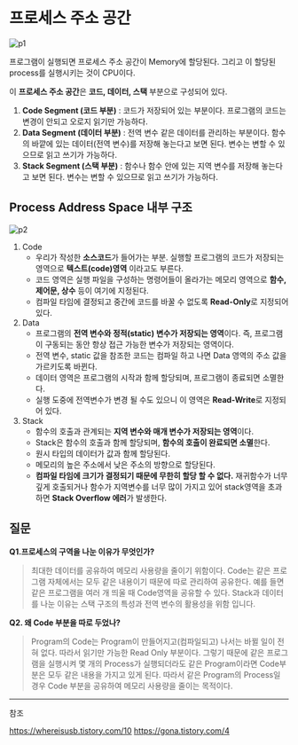 # 프로세스 주소 공간


![p1](https://user-images.githubusercontent.com/38287375/168864959-ea2f5395-549f-4c3b-bb9e-8fa473bc36fd.png)

프로그램이 실행되면 프로세스 주소 공간이 Memory에 할당된다. 그리고 이 할당된 process를 실행시키는 것이 CPU이다.

이 **프로세스 주소 공간**은 **코드, 데이터, 스택** 부분으로 구성되어 있다.

1. **Code Segment (코드 부분)** : 코드가 저장되어 있는 부분이다. 프로그램의 코드는 변경이 안되고 오로지 읽기만 가능하다.
2. **Data Segment (데이터 부분)** : 전역 변수 같은 데이터를 관리하는 부분이다. 함수의 바깥에 있는 데이터(전역 변수)를 저장해 놓는다고 보면 된다. 변수는 변할 수 있으므로 읽고 쓰기가 가능하다.
3. **Stack Segment (스택 부분)** : 함수나 함수 안에 있는 지역 변수를 저장해 놓는다고 보면 된다. 변수는 변할 수 있으므로 읽고 쓰기가 가능하다.

## Process Address Space 내부 구조

![p2](https://user-images.githubusercontent.com/38287375/168866589-02e28721-51bf-474c-b562-cadb720096fc.png)

1. Code
	- 우리가 작성한 **소스코드**가 들어가는 부분. 실행할 프로그램의 코드가 저장되는 영역으로 **텍스트(code)영역** 이라고도 부른다.
	- 코드 영역은 실행 파일을 구성하는 명령어들이 올라가는 메모리 영역으로 **함수, 제어문, 상수** 등이 여기에 지정된다.
	- 컴파일 타임에 결정되고 중간에 코드를 바꿀 수 없도록 **Read-Only**로 지정되어 있다.
2. Data
	- 프로그램의 **전역 변수와 정적(static) 변수가 저장되는 영역**이다. 즉, 프로그램이 구동되는 동안 항상 접근 가능한 변수가 저장되는 영역이다.
	- 전역 변수, static 값을 참조한 코드는 컴파일 하고 나면 Data 영역의 주소 값을 가르키도록 바뀐다.
	- 데이터 영역은 프로그램의 시작과 함께 할당되며, 프로그램이 종료되면 소멸한다. 
	- 실행 도중에 전역변수가 변경 될 수도 있으니 이 영역은 **Read-Write**로 지정되어 있다.
3. Stack
	- 함수의 호출과 관계되는 **지역 변수와 매개 변수가 저장되는 영역**이다.
	- Stack은 함수의 호출과 함께 할당되며, **함수의 호출이 완료되면 소멸**한다.
	- 원시 타입의 데이터가 값과 함께 할당된다.
	- 메모리의 높은 주소에서 낮은 주소의 방향으로 할당된다.
	- **컴파일 타임에 크기가 결정되기 때문에 무한히 할당 할 수 없다.** 재귀함수가 너무 깊게 호출되거나 함수가 지역변수를 너무 많이 가지고 있어 stack영역을 초과하면 **Stack Overflow 에러**가 발생한다. 


## 질문

**Q1.프로세스의 구역을 나눈 이유가 무엇인가?**

> 최대한 데이터를 공유하여 메모리 사용량을 줄이기 위함이다. Code는 같은 프로그램 자체에서는 모두 같은 내용이기 때문에 따로 관리하여 공유한다. 예를 들면 같은 프로그램을 여러 개 띄울 때 Code영역을 공유할 수 있다. Stack과 데이터를 나눈 이유는 스택 구조의 특성과 전역 변수의 활용성을 위함 입니다.


**Q2. 왜 Code 부분을 따로 두었나?**
> Program의 Code는 Program이 만들어지고(컴파일되고) 나서는 바뀔 일이 전혀 없다. 따라서 읽기만 가능한 Read Only 부분이다. 그렇기 때문에 같은 프로그램을 실행시켜 몇 개의 Process가 실행되더라도 같은 Program이라면 Code부분은 모두 같은 내용을 가지고 있게 된다. 따라서 같은 Program의 Process일 경우 Code 부분을 공유하여 메모리 사용량을 줄이는 목적이다.




---

참조

https://whereisusb.tistory.com/10
https://gona.tistory.com/4